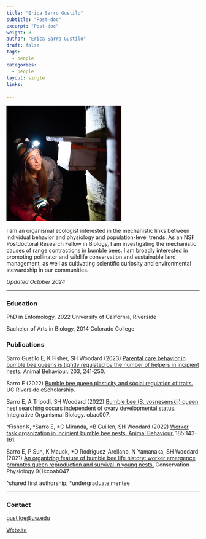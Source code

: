 ```yaml
---
title: "Erica Sarro Gustilo"
subtitle: "Post-doc"
excerpt: "Post-doc"
weight: 8
author: "Erica Sarro Gustilo"
draft: false
tags:
  - people
categories:
  - people
layout: single
links:

---
```

<img src="featured.jpg" width="300" height="300">

I am an organismal ecologist interested in the mechanistic links between individual behavior and physiology and population-level trends. As an NSF Postdoctoral Research Fellow in Biology, I am investigating the mechanistic causes of range contractions in bumble bees. I am broadly interested in promoting pollinator and wildlife conservation and sustainable land management, as well as cultivating scientific curiosity and environmental stewardship in our communities.

*Updated October 2024*

---

### Education

PhD in Entomology, 2022
University of California, Riverside

Bachelor of Arts in Biology, 2014
Colorado College


### Publications
	 	 								
Sarro Gustilo E, K Fisher, SH Woodard (2023) [Parental care behavior in bumble bee queens is tightly regulated by the number of helpers in incipient nests](https://doi.org/10.1016/j.anbehav.2023.07.009). Animal Behaviour. 203, 241-250. 						

Sarro E (2022) [Bumble bee queen plasticity and social regulation of traits.](https://escholarship.org/uc/item/9x39453s) UC Riverside eScholarship. 	

Sarro E, A Tripodi, SH Woodard (2022) [Bumble bee (B. vosnesenskii) queen nest searching occurs independent of ovary developmental status.](https://doi.org/10.1093/iob/obac007) Integrative Organismal Biology. obac007. 		

^Fisher K, ^Sarro E, *C Miranda, *B Guillen, SH Woodard (2022) [Worker task organization in incipient bumble bee nests. Animal Behaviour.](https://doi.org/10.1016/j.anbehav.2021.12.005) 185:143-161. 

Sarro E, P Sun, K Mauck, *D Rodriguez-Arellano, N Yamanaka, SH Woodard (2021) [An organizing feature of bumble bee life history: worker emergence promotes queen reproduction and survival in young nests.](https://doi.org/10.1093/conphys/coab047) Conservation Physiology 9(1):coab047.  

^shared first authorship; *undergraduate mentee


---

### Contact

gustiloe@uw.edu

[Website](https://erica-sarro.github.io/)

